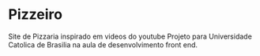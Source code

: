 # Pizzeiro
Site de Pizzaria inspirado em videos do youtube 
Projeto para Universidade Catolica de Brasilia na aula de desenvolvimento front end.
